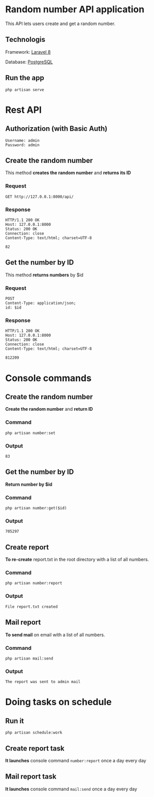 # Random number API application

This API lets users create and get a random number.

## Technologis

Framework: [Laravel 8](https://laravel.com/docs/8.x/readme)

Database: [PostgreSQL](https://www.postgresql.org/docs/)

## Run the app

    php artisan serve

# Rest API

## Authorization (with Basic Auth)

    Username: admin
    Password: admin

## Create the random number

This method **creates the random number** and **returns its ID**

### Request

    GET http://127.0.0.1:8000/api/

### Response

    HTTP/1.1 200 OK
    Host: 127.0.0.1:8000
    Status: 200 OK
    Connection: close
    Content-Type: text/html; charset=UTF-8

    82

## Get the number by ID

This method **returns numbers** by $id

### Request

    POST
    Content-Type: application/json;
    id: $id

### Response

    HTTP/1.1 200 OK
    Host: 127.0.0.1:8000
    Status: 200 OK
    Connection: close
    Content-Type: text/html; charset=UTF-8

    812209

# Console commands

## Create the random number

**Create the random number** and **return ID**

### Command

    php artisan number:set

### Output

    83

## Get the number by ID

**Return number by $id**

### Command

    php artisan number:get($id)

### Output

    705297

## Create report

**To re-create** report.txt in the root directory with a list of all
numbers.

### Command

    php artisan number:report

### Output

    File report.txt created

## Mail report

**To send mail** on email with a list of all numbers.

### Command

    php artisan mail:send

### Output

    The report was sent to admin mail

# Doing tasks on schedule

## Run it

    php artisan schedule:work

## Create report task

**It launches** console command `number:report` once a day 
every day

## Mail report task

**It launches** console command `mail:send` once a day
every day
